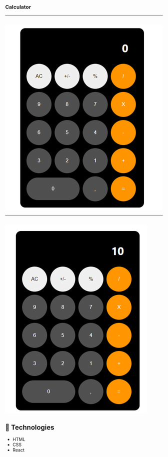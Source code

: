 ### Calculator

<hr>
<br>

<img src='public/Assets/CalculatorGif.gif'>

<br>
<hr>
<br>

<img src='public/Assets/Calculator.PNG'>

## 🚀 Technologies

- HTML
- CSS
- React
